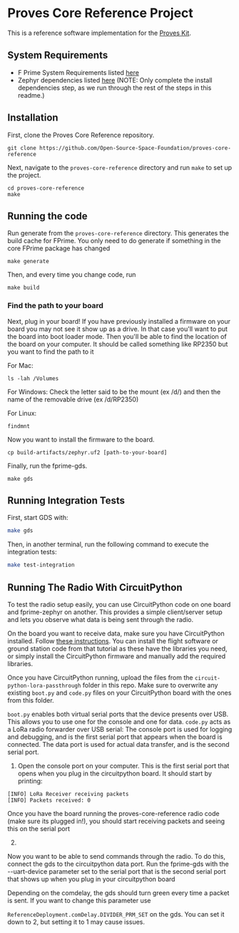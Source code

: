 # Proves Core Reference Project

This is a reference software implementation for the [Proves Kit](https://docs.proveskit.space/en/latest/).

## System Requirements
- F Prime System Requirements listed [here](https://fprime.jpl.nasa.gov/latest/docs/getting-started/installing-fprime/#system-requirements)
- Zephyr dependencies listed [here](https://docs.zephyrproject.org/latest/develop/getting_started/index.html#install-dependencies) (NOTE: Only complete the install dependencies step, as we run through the rest of the steps in this readme.)

## Installation

First, clone the Proves Core Reference repository.

```shell
git clone https://github.com/Open-Source-Space-Foundation/proves-core-reference
```

Next, navigate to the `proves-core-reference` directory and run `make` to set up the project.

```shell
cd proves-core-reference
make
```

## Running the code

Run generate from the `proves-core-reference` directory. This generates the build cache for FPrime. You only need to do generate if something in the core FPrime package has changed
```shell
make generate
```

Then, and every time you change code, run

```shell
make build
```

### Find the path to your board

Next, plug in your board! If you have previously installed a firmware on your board you may not see it show up as a drive. In that case you'll want to put the board into boot loader mode. Then you'll be able to find the location of the board on your computer. It should be called something like RP2350 but you want to find the path to it

For Mac:
```shell
ls -lah /Volumes
```

For Windows:
Check the letter said to be the mount (ex /d/) and then the name of the removable drive (ex /d/RP2350)

For Linux:
```shell
findmnt
```

Now you want to install the firmware to the board.
```shell
cp build-artifacts/zephyr.uf2 [path-to-your-board]
```

Finally, run the fprime-gds.
```shell
make gds
```

## Running Integration Tests

First, start GDS with:
```sh
make gds
```

Then, in another terminal, run the following command to execute the integration tests:
```sh
make test-integration
```

## Running The Radio With CircuitPython

To test the radio setup easily, you can use CircuitPython code on one board and fprime-zephyr on another. This provides a simple client/server setup and lets you observe what data is being sent through the radio.


On the board you want to receive data, make sure you have CircuitPython installed. Follow [these instructions](https://proveskit.github.io/pysquared/getting-started/). You can install the flight software or ground station code from that tutorial as these have the libraries you need, or simply install the CircuitPython firmware and manually add the required libraries.


Once you have CircuitPython running, upload the files from the ```circuit-python-lora-passthrough``` folder in this repo. Make sure to overwrite any existing ```boot.py``` and ```code.py``` files on your CircuitPython board with the ones from this folder.

```boot.py``` enables both virtual serial ports that the device presents over USB. This allows you to use one for the console and one for data. ```code.py``` acts as a LoRa radio forwarder over USB serial: The console port is used for logging and debugging, and is the first serial port that appears when the board is connected. The data port is used for actual data transfer, and is the second serial port.

1. Open the console port on your computer. This is the first serial port that opens when you plug in the circuitpython board. It should start by printing:

```
[INFO] LoRa Receiver receiving packets
[INFO] Packets received: 0
```

Once you have the board running the proves-core-reference radio code (make sure its plugged in!), you should start receiving packets and seeing this on the serial port

2.

Now you want to be able to send commands through the radio. To do this, connect the gds to the circuitpython data port. Run the fprime-gds with the --uart-device parameter set to the serial port that is the second serial port that shows up when you plug in your circuitpython board

Depending on the comdelay, the gds should turn green every time a packet is sent. If you want to change this parameter use

```ReferenceDeployment.comDelay.DIVIDER_PRM_SET``` on the gds. You can set it down to 2, but setting it to 1 may cause issues.
